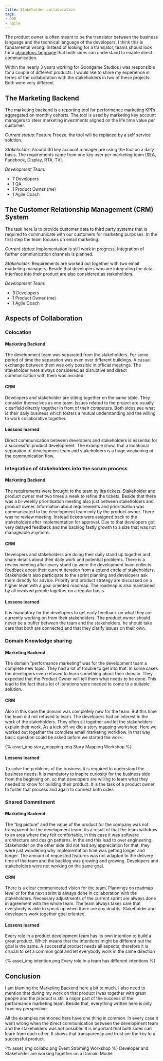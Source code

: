```yaml
---
title: Stakeholder collaboration
tags:
- DDD
- agile
---
```

The product owner is often meant to be the translator between the business language and the technical language of the developers. I think this is fundamental wrong. Instead of looking for a translator, teams should look for a [ubiquitous language](http://martinfowler.com/bliki/UbiquitousLanguage.html) that both sides can understand to enable direct communication.
<!-- more -->

Within the nearly 3 years working for Goodgame Studios i was responsible for a couple of different products. I would like to share my experience in terms of the collaboration with the stakeholders in two of these projects. Both were very different.

## The Marketing Backend
The marketing backend is a reporting tool for performance marketing KPI’s aggregated on monthly cohorts. The tool is used by marketing key account managers to steer marketing investments aligned on the life time value per customer.  

*Current status:*
Feature Freeze, the tool will be replaced by a self service solution.

*Stakeholder:*
Around 30 key account manager are using the tool on a daily basis. The requirements came from one key user per marketing team (SEA, Facebook, Display, RTA, TV).

*Development Team:*
- 7 Developers
- 1 QA 
- 1 Product Owner (me) 
- 1 Agile Coach  

## The Customer Relationship Management (CRM) System 
The task here is to provide customer data to third party systems that is required to communicate with our customers for marketing purposes. In  the first step the team focuses on email marketing.

*Current status:*
Implementation is still work in progress. Integration of further communication channels is planned.

*Stakeholder:*
Requirements are worked out together with two email marketing managers. Beside that developers who are integrating the data interface into their product are also considered as stakeholders.

*Development Team:*
- 3 Developers
- 1 Product Owner (me) 
- 1 Agile Coach

## Aspects of Collaboration

### Colocation

#### Marketing Backend
The development team was separated from the stakeholders. For some period of time the separation was even over different buildings. A casual exchange between them was only possible in official meetings. The stakeholder were always considered as disruptive and direct communication with them was avoided. 

#### CRM
Developers and stakeholder are sitting together on the same table. They consider themselves as one team. Issues related to the project are usually clearfield directly together in front of their computers. Both sides see what is their daily business which fosters a mutual understanding and the willing to work collaborative together.

#### Lessons learned
Direct communication between developers and stakeholders is essential for a successful product development.  The example show, that a locational separation of development team and stakeholders is a huge weakening of the communication flow.

### Integration of stakeholders into the scrum process

#### Marketing Backend
The requirements were brought to the team by [jira](https://www.atlassian.com/software/jira) tickets. Stakeholder and product owner met two times a week to refine the tickets. Beside that there was a bi-weekly prioritisation meeting also just between stakeholders and product owner. Information about requirements and prioritisation was communicated to the development team only by the product owner. There was no review meeting. Instead tickets were assigned back to the stakeholders after implementation for approval. Due to that developers got very delayed feedback and the backlog fastly growth to a size that was not manageable anymore.

#### CRM
Developers and stakeholders are doing their daily stand up together and share details about their daily work and potential problems. There is a review meeting after every stand up were the development team collects feedback about their current iteration from a extend circle of stakeholders. Stakeholders also participate to the sprint planning and developers ask them directly for advice. Priority and product strategy are discussed on a higher level with a goal oriented roadmap. The roadmap is also maintained by all involved people together on a regular basis.

#### Lessons learned
It is mandatory for the developers to get early feedback on what they are currently working on from their stakeholders. The product owner should never be a buffer between the team and the stakeholders, he should take care that both are connected and that they clarify issues on their own.

### Domain Knowledge sharing 

#### Marketing Backend
The domain “performance marketing” was for the development team a complete new topic. They had a lot of trouble to get into that. In some cases the developers even refused to learn something about their domain. They expected that the Product Owner will tell them what needs to be done. This lead to the fact that a lot of iterations were needed to come to a suitable solution.

#### CRM
Also in this case the domain was completely new for the team. But this time the team did not refused to learn. The developers had an interest in the work of the stakeholders. They often sit together and let the stakeholders explain their work. As a kick off we did a [story mapping](http://jpattonassociates.com/storymappingslides/) workshop. Here we worked out together the complete email marketing workflow. In that way basic question could be asked before we started the work.

{% asset_img story_mapping.png Story Mapping Workshop %}

#### Lessons learned
To solve the problems of the business it is required to understand the business needs. It is mandatory to inspire curiosity for the business side from the beginning on, so that developers are willing to learn what they needed to know for building their product. It is the task of a product owner to foster that process and again to connect both sides.

### Shared Commitment

#### Marketing Backend
The “big picture” and the value of the product for the company was not transparent for the development team. As a result of that the team withdraw to an area where they felt comfortable, in this case it was software architecture and design patterns. In the end this lead to over engineering. Stakeholder on the other side did not had  any appreciation for that, they were just wondering why implementation time was getting longer and longer. The amount of requested features was not adapted to the delivery time of the team and the backlog was growing and growing. Developers and stakeholders were not working on the same goal.

#### CRM
There is a clear communicated vision  for the team. Plannings on roadmap level or for the next sprint is always done in collaboration with the stakeholders. Necessary adjustments of the current sprint are always done in agreement with the whole team. The team always takes care that everybody is able to speak up when there are any doubts. Stakeholder and developers work together goal oriented.

#### Lessons learned
Every role in a product development team has its own intention to build a great product. Which means that the intentions might be different but the goal is the same. A successful product needs all aspects, therefore it is crucial to set a common goal and let everybody work in the same direction

{% asset_img intention.png Every role in a team has different intentions %}

## Conclusion
I am blaming the Marketing Backend here a bit to much. I also need  to mention that during my work on that product i was together with great people and the product is still a major part of the success of the performance marketing team. Beside that, everything written here is only from my perspective.  

All the examples mentioned here have one thing in common. In every case it went wrong when the direct communication between the development team and the stakeholders was not possible. It is important that both sides can learn from each other. It shows that transparency and trust are the key to a successful product.

{% asset_img collabo.png Event Stroming Workshop %}
Developer and Stakeholder are working together on a Domain Model
